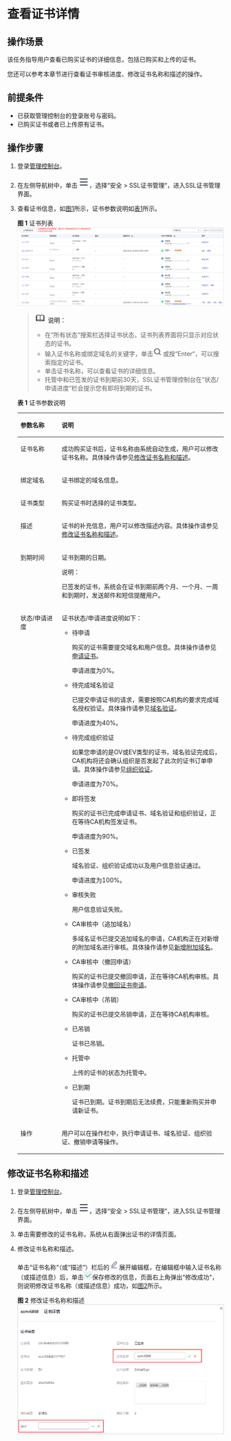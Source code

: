 # 查看证书详情<a name="ZH-CN_TOPIC_0110866182"></a>

## 操作场景<a name="section24085427155358"></a>

该任务指导用户查看已购买证书的详细信息，包括已购买和上传的证书。

您还可以参考本章节进行查看证书审核进度、修改证书名称和描述的操作。

## 前提条件<a name="section556861155951"></a>

-   已获取管理控制台的登录账号与密码。
-   已购买证书或者已上传原有证书。

## 操作步骤<a name="section408105191602"></a>

1.  登录[管理控制台](https://console.huaweicloud.com/)。
2.  在左侧导航树中，单击![](figures/icon-servicelist.png)，选择“安全  \>  SSL证书管理“，进入SSL证书管理界面。
3.  查看证书信息，如[图1](#fig1864632765513)所示，证书参数说明如[表1](#table1731752125212)所示。

    **图 1**  证书列表<a name="fig1864632765513"></a>  
    ![](figures/证书列表.png "证书列表")

    >![](public_sys-resources/icon-note.gif) **说明：** 
    >-   在“所有状态“搜索栏选择证书状态，证书列表界面将只显示对应状态的证书。
    >-   输入证书名称或绑定域名的关键字，单击![](figures/icon-search.png)或按“Enter“，可以搜索指定的证书。
    >-   单击证书名称，可以查看证书的详细信息。
    >-   托管中和已签发的证书到期前30天，SSL证书管理控制台在“状态/申请进度“栏会提示您有即将到期的证书。

    **表 1**  证书参数说明

    <a name="table1731752125212"></a>
    <table><thead align="left"><tr id="row17485275216"><th class="cellrowborder" valign="top" width="20%" id="mcps1.2.3.1.1"><p id="p12414527529"><a name="p12414527529"></a><a name="p12414527529"></a>参数名称</p>
    </th>
    <th class="cellrowborder" valign="top" width="80%" id="mcps1.2.3.1.2"><p id="p4410529525"><a name="p4410529525"></a><a name="p4410529525"></a>说明</p>
    </th>
    </tr>
    </thead>
    <tbody><tr id="row641052195214"><td class="cellrowborder" valign="top" width="20%" headers="mcps1.2.3.1.1 "><p id="p124352105219"><a name="p124352105219"></a><a name="p124352105219"></a>证书名称</p>
    </td>
    <td class="cellrowborder" valign="top" width="80%" headers="mcps1.2.3.1.2 "><p id="p20405216521"><a name="p20405216521"></a><a name="p20405216521"></a>成功购买证书后，证书名称由系统自动生成，用户可以修改证书名称。具体操作请参见<a href="#section7550844182213">修改证书名称和描述</a>。</p>
    </td>
    </tr>
    <tr id="row1445217527"><td class="cellrowborder" valign="top" width="20%" headers="mcps1.2.3.1.1 "><p id="p3425265210"><a name="p3425265210"></a><a name="p3425265210"></a>绑定域名</p>
    </td>
    <td class="cellrowborder" valign="top" width="80%" headers="mcps1.2.3.1.2 "><p id="p341523520"><a name="p341523520"></a><a name="p341523520"></a>证书绑定的域名信息。</p>
    </td>
    </tr>
    <tr id="row141252195216"><td class="cellrowborder" valign="top" width="20%" headers="mcps1.2.3.1.1 "><p id="p4425211525"><a name="p4425211525"></a><a name="p4425211525"></a>证书类型</p>
    </td>
    <td class="cellrowborder" valign="top" width="80%" headers="mcps1.2.3.1.2 "><p id="p97320516115"><a name="p97320516115"></a><a name="p97320516115"></a>购买证书时选择的证书类型。</p>
    </td>
    </tr>
    <tr id="row14417521521"><td class="cellrowborder" valign="top" width="20%" headers="mcps1.2.3.1.1 "><p id="p141652165214"><a name="p141652165214"></a><a name="p141652165214"></a>描述</p>
    </td>
    <td class="cellrowborder" valign="top" width="80%" headers="mcps1.2.3.1.2 "><p id="p194155220527"><a name="p194155220527"></a><a name="p194155220527"></a>证书的补充信息，用户可以修改描述内容。具体操作请参见<a href="#section7550844182213">修改证书名称和描述</a>。</p>
    </td>
    </tr>
    <tr id="row18681853135313"><td class="cellrowborder" valign="top" width="20%" headers="mcps1.2.3.1.1 "><p id="p146811753105318"><a name="p146811753105318"></a><a name="p146811753105318"></a>到期时间</p>
    </td>
    <td class="cellrowborder" valign="top" width="80%" headers="mcps1.2.3.1.2 "><p id="p26811753125317"><a name="p26811753125317"></a><a name="p26811753125317"></a>证书到期的日期。</p>
    <div class="note" id="note5523451143012"><a name="note5523451143012"></a><a name="note5523451143012"></a><span class="notetitle"> 说明： </span><div class="notebody"><p id="p0523151113011"><a name="p0523151113011"></a><a name="p0523151113011"></a>已签发的证书，系统会在证书到期前两个月、一个月、一周和到期时，发送邮件和短信提醒用户。</p>
    </div></div>
    </td>
    </tr>
    <tr id="row034581514542"><td class="cellrowborder" valign="top" width="20%" headers="mcps1.2.3.1.1 "><p id="p123451715185416"><a name="p123451715185416"></a><a name="p123451715185416"></a>状态/申请进度</p>
    </td>
    <td class="cellrowborder" valign="top" width="80%" headers="mcps1.2.3.1.2 "><p id="p1275612415912"><a name="p1275612415912"></a><a name="p1275612415912"></a>证书状态/申请进度说明如下：</p>
    <a name="ul39355114576"></a><a name="ul39355114576"></a><ul id="ul39355114576"><li>待申请<p id="p173454865117"><a name="p173454865117"></a><a name="p173454865117"></a>购买的证书需要提交域名和用户信息。具体操作请参见<a href="https://support.huaweicloud.com/qs-scm/scm_07_0003.html" target="_blank" rel="noopener noreferrer">申请证书</a>。</p>
    <p id="p71141114421"><a name="p71141114421"></a><a name="p71141114421"></a>申请进度为0%。</p>
    </li><li>待完成域名验证<p id="p1093315485583"><a name="p1093315485583"></a><a name="p1093315485583"></a>已提交申请证书的请求，需要按照CA机构的要求完成域名授权验证。具体操作请参见<a href="https://support.huaweicloud.com/qs-scm/scm_07_0004.html" target="_blank" rel="noopener noreferrer">域名验证</a>。</p>
    <p id="p123191539105619"><a name="p123191539105619"></a><a name="p123191539105619"></a>申请进度为40%。</p>
    </li><li>待完成组织验证<p id="p10697812124419"><a name="p10697812124419"></a><a name="p10697812124419"></a>如果您申请的是OV或EV类型的证书，域名验证完成后，CA机构将还会确认组织是否发起了此次的证书订单申请。具体操作请参见<a href="https://support.huaweicloud.com/qs-scm/scm_07_0005.html" target="_blank" rel="noopener noreferrer">组织验证</a>。</p>
    <p id="p72051145165612"><a name="p72051145165612"></a><a name="p72051145165612"></a>申请进度为70%。</p>
    </li><li>即将签发<p id="p676212281211"><a name="p676212281211"></a><a name="p676212281211"></a>购买的证书已完成申请证书、域名验证和组织验证，正在等待CA机构签发证书。</p>
    <p id="p2506126174314"><a name="p2506126174314"></a><a name="p2506126174314"></a>申请进度为90%。</p>
    </li><li>已签发<p id="p15156155684914"><a name="p15156155684914"></a><a name="p15156155684914"></a>域名验证、组织验证成功以及用户信息验证通过。</p>
    <p id="p5112105735615"><a name="p5112105735615"></a><a name="p5112105735615"></a>申请进度为100%。</p>
    </li><li>审核失败<p id="p21226490577"><a name="p21226490577"></a><a name="p21226490577"></a>用户信息验证失败。</p>
    </li><li>CA审核中（追加域名）<p id="p9715162017577"><a name="p9715162017577"></a><a name="p9715162017577"></a>多域名证书已提交追加域名的申请，CA机构正在对新增的附加域名进行审核。具体操作请参见<a href="zh-cn_topic_0168543992.md">新增附加域名</a>。</p>
    </li><li>CA审核中（撤回申请）<p id="p4805142810582"><a name="p4805142810582"></a><a name="p4805142810582"></a>购买的证书已提交撤回申请，正在等待CA机构审核。具体操作请参见<a href="zh-cn_topic_0110866197.md">撤回证书申请</a>。</p>
    </li><li>CA审核中（吊销）<p id="p4193203014583"><a name="p4193203014583"></a><a name="p4193203014583"></a>购买的证书已提交吊销申请，正在等待CA机构审核。</p>
    </li><li>已吊销<p id="p83397343533"><a name="p83397343533"></a><a name="p83397343533"></a>证书已吊销。</p>
    </li><li>托管中<p id="p13842212232"><a name="p13842212232"></a><a name="p13842212232"></a>上传的证书的状态为托管中。</p>
    </li><li>已到期<p id="p1181668105818"><a name="p1181668105818"></a><a name="p1181668105818"></a>证书已到期。证书到期后无法续费，只能重新购买并申请新证书。</p>
    </li></ul>
    </td>
    </tr>
    <tr id="row1450415155182"><td class="cellrowborder" valign="top" width="20%" headers="mcps1.2.3.1.1 "><p id="p125041615151820"><a name="p125041615151820"></a><a name="p125041615151820"></a>操作</p>
    </td>
    <td class="cellrowborder" valign="top" width="80%" headers="mcps1.2.3.1.2 "><p id="p450551531817"><a name="p450551531817"></a><a name="p450551531817"></a>用户可以在操作栏中，执行申请证书、域名验证、组织验证、撤销申请等操作。</p>
    </td>
    </tr>
    </tbody>
    </table>


## 修改证书名称和描述<a name="section7550844182213"></a>

1.  登录[管理控制台](https://console.huaweicloud.com/)。
2.  在左侧导航树中，单击![](figures/icon-servicelist.png)，选择“安全  \>  SSL证书管理“，进入SSL证书管理界面。

1.  单击需要修改的证书名称，系统从右面弹出证书的详情页面。
2.  修改证书名称和描述。

    单击“证书名称“（或“描述“）栏后的![](figures/icon-edit.png)展开编辑框，在编辑框中输入证书名称（或描述信息）后，单击![](figures/icon-complete.png)保存修改的信息，页面右上角弹出“修改成功“，则说明修改证书名称（或描述信息）成功，如[图2](#fig989510710273)所示。

    **图 2**  修改证书名称和描述<a name="fig989510710273"></a>  
    ![](figures/修改证书名称和描述.png "修改证书名称和描述")


